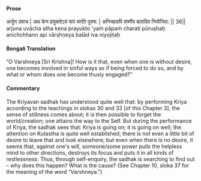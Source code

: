 #### Prose 

अर्जुन उवाच |
अथ केन प्रयुक्तोऽयं पापं चरति पूरुष: |
अनिच्छन्नपि वार्ष्णेय बलादिव नियोजित: || 36||
arjuna uvācha
atha kena prayukto ’yaṁ pāpaṁ charati pūruṣhaḥ
anichchhann api vārṣhṇeya balād iva niyojitaḥ

 #### Bengali Translation 

“O Varshneya [Sri Krishna]! How is it that, even when one is without desire, one becomes involved in sinful ways as if being forced to do so, and by what or whom does one become thusly engaged?”

 #### Commentary 

The Kriyavan sadhak has understood quite well that: by performing Kriya according to the teachings in slokas 30 and 33 [of this Chapter 3], the sense of stillness comes about; it is then possible to forget the world/creation; one attains the way to the Self. But during the performance of Kriya, the sadhak sees that: Kriya is going on; it is going on well; the attention on Kutastha is quite well established; there is not even a little bit of desire to leave that and look elsewhere; but even when there is no desire, it seems that, against one's will, someone/some power pulls the helpless mind to other directions, destroys its focus and puts it in all kinds of restlessness. Thus, through self-enquiry, the sadhak is searching to find out – why does this happen? What is the cause? (See Chapter 10, sloka 37 for the meaning of the word “Varshneya.”) 